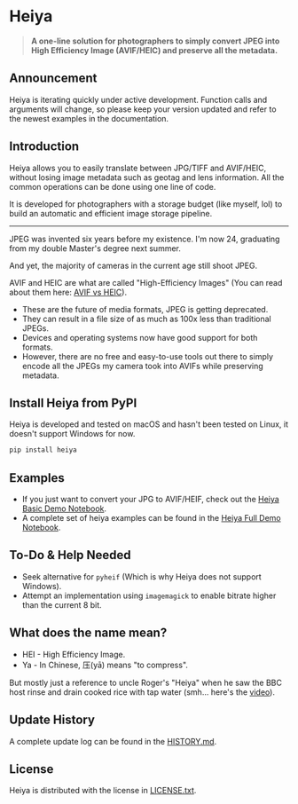 # Heiya

> **A one-line solution for photographers to simply convert JPEG into High Efficiency Image (AVIF/HEIC) and preserve all the metadata.**

## Announcement
Heiya is iterating quickly under active development. 
Function calls and arguments will change, so please keep your version updated and refer to the newest examples in the documentation.

## Introduction
Heiya allows you to easily translate between JPG/TIFF and AVIF/HEIC, without losing image metadata such as geotag and lens information. All the common operations can be done using one line of code.

It is developed for photographers with a storage budget (like myself, lol) to build an automatic and efficient image storage pipeline.

***

JPEG was invented six years before my existence.
I'm now 24, graduating from my double Master's degree next summer.

And yet, the majority of cameras in the current age still shoot JPEG.

AVIF and HEIC are what are called "High-Efficiency Images" (You can read about them here: [AVIF vs HEIC](https://www.winxdvd.com/ios-android-mobile/avif-vs-heic.htm)). 
* These are the future of media formats, JPEG is getting deprecated.
* They can result in a file size of as much as 100x less than traditional JPEGs.
* Devices and operating systems now have good support for both formats.
* However, there are no free and easy-to-use tools out there to simply encode all the JPEGs my camera took into AVIFs while preserving metadata.

## Install Heiya from PyPI
Heiya is developed and tested on macOS and hasn't been tested on Linux, it doesn't support Windows for now.
  
```python
pip install heiya
```

## Examples
* If you just want to convert your JPG to AVIF/HEIF, check out the [Heiya Basic Demo Notebook](https://github.com/wu-hongjun/heiya/blob/main/heiya_basic_demo.ipynb).
* A complete set of heiya examples can be found in the [Heiya Full Demo Notebook](https://github.com/wu-hongjun/heiya/blob/main/heiya_full_demo.ipynb).

## To-Do & Help Needed
* Seek alternative for `pyheif` (Which is why Heiya does not support Windows).
* Attempt an implementation using `imagemagick` to enable bitrate higher than the current 8 bit.

## What does the name mean?

* HEI - High Efficiency Image.
* Ya - In Chinese, 压(yā) means "to compress".

But mostly just a reference to uncle Roger's "Heiya" when he saw the BBC host rinse and drain cooked rice with tap water (smh... here's the [video](https://youtu.be/53me-ICi_f8)).

## Update History

A complete update log can be found in the [HISTORY.md](https://github.com/wu-hongjun/heiya/blob/main/HISTORY.md).

## License
Heiya is distributed with the license in [LICENSE.txt](https://github.com/wu-hongjun/heiya/blob/main/LICENSE.txt).
